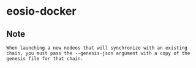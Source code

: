 # eosio-docker


## Note

```
When launching a new nodeos that will synchronize with an existing chain, you must pass the --genesis-json argument with a copy of the genesis file for that chain. 
```
